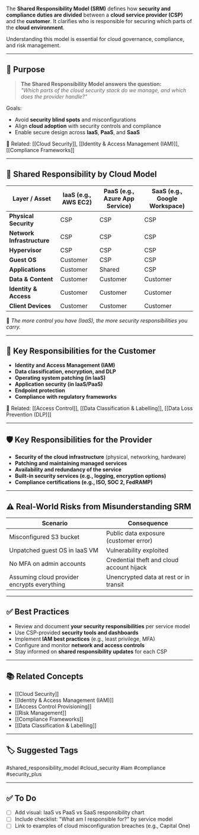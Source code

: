 The **Shared Responsibility Model (SRM)** defines how **security and compliance duties are divided** between a **cloud service provider (CSP)** and the **customer**. It clarifies who is responsible for securing which parts of the **cloud environment**.

Understanding this model is essential for cloud governance, compliance, and risk management.

---

## 🎯 Purpose

> **The Shared Responsibility Model answers the question:**  
> _"Which parts of the cloud security stack do we manage, and which does the provider handle?"_

Goals:
- Avoid **security blind spots** and misconfigurations
- Align **cloud adoption** with security controls and compliance
- Enable secure design across **IaaS**, **PaaS**, and **SaaS**

📎 Related: [[Cloud Security]], [[Identity & Access Management (IAM)]], [[Compliance Frameworks]]

---

## 🧱 Shared Responsibility by Cloud Model

| Layer / Asset            | IaaS (e.g., AWS EC2)    | PaaS (e.g., Azure App Service) | SaaS (e.g., Google Workspace)  |
|--------------------------|-------------------------|----------------------------------|--------------------------------|
| **Physical Security**     | CSP                     | CSP                              | CSP                            |
| **Network Infrastructure**| CSP                     | CSP                              | CSP                            |
| **Hypervisor**            | CSP                     | CSP                              | CSP                            |
| **Guest OS**              | Customer                | CSP                              | CSP                            |
| **Applications**          | Customer                | Shared                           | CSP                            |
| **Data & Content**        | Customer                | Customer                         | Customer                       |
| **Identity & Access**     | Customer                | Customer                         | Customer                       |
| **Client Devices**        | Customer                | Customer                         | Customer                       |

📝 *The more control you have (IaaS), the more security responsibilities you carry.*

---

## 🔐 Key Responsibilities for the Customer

- **Identity and Access Management (IAM)**
- **Data classification, encryption, and DLP**
- **Operating system patching (in IaaS)**
- **Application security (in IaaS/PaaS)**
- **Endpoint protection**
- **Compliance with regulatory frameworks**

📎 Related: [[Access Control]], [[Data Classification & Labelling]], [[Data Loss Prevention (DLP)]]

---

## 🛡 Key Responsibilities for the Provider

- **Security of the cloud infrastructure** (physical, networking, hardware)
- **Patching and maintaining managed services**
- **Availability and redundancy of the service**
- **Built-in security services (e.g., logging, encryption options)**
- **Compliance certifications (e.g., ISO, SOC 2, FedRAMP)**

---

## ⚠️ Real-World Risks from Misunderstanding SRM

| Scenario                              | Consequence                                 |
|---------------------------------------|---------------------------------------------|
| Misconfigured S3 bucket               | Public data exposure (customer error)       |
| Unpatched guest OS in IaaS VM         | Vulnerability exploited                     |
| No MFA on admin accounts              | Credential theft and cloud account hijack   |
| Assuming cloud provider encrypts everything | Unencrypted data at rest or in transit |

---

## ✅ Best Practices

- Review and document **your security responsibilities** per service model
- Use CSP-provided **security tools and dashboards**
- Implement **IAM best practices** (e.g., least privilege, MFA)
- Configure and monitor **network and access controls**
- Stay informed on **shared responsibility updates** for each CSP

---

## 📚 Related Concepts

- [[Cloud Security]]
- [[Identity & Access Management (IAM)]]
- [[Access Control Provisioning]]
- [[Risk Management]]
- [[Compliance Frameworks]]
- [[Data Classification & Labelling]]

---

## 🏷 Suggested Tags

#shared_responsibility_model #cloud_security #iam #compliance #security_plus

---

## ✅ To Do

- [ ] Add visual: IaaS vs PaaS vs SaaS responsibility chart
- [ ] Include checklist: "What am I responsible for?" by service model
- [ ] Link to examples of cloud misconfiguration breaches (e.g., Capital One)
